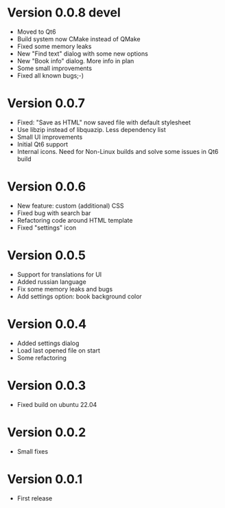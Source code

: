 # Version 0.0.8 devel #
 * Moved to Qt6
 * Build system now CMake instead of QMake
 * Fixed some memory leaks
 * New "Find text" dialog with some new options
 * New "Book info" dialog. More info in plan
 * Some small improvements
 * Fixed all known bugs;-)

# Version 0.0.7 #
 * Fixed: "Save as HTML" now saved file with default stylesheet
 * Use libzip instead of libquazip. Less dependency list
 * Small UI improvements
 * Initial Qt6 support
 * Internal icons. Need for Non-Linux builds and solve some issues in Qt6 build

# Version 0.0.6 #

 * New feature: custom (additional) CSS
 * Fixed bug with search bar
 * Refactoring code around HTML template
 * Fixed "settings" icon

# Version 0.0.5 #
 
 * Support for translations for UI
 * Added russian language
 * Fix some memory leaks and bugs
 * Add settings option: book background color

# Version 0.0.4 #

 * Added settings dialog
 * Load last opened file on start
 * Some refactoring

# Version 0.0.3 #

 * Fixed build on ubuntu 22.04


# Version 0.0.2 #

 * Small fixes

# Version 0.0.1 #

 * First release


